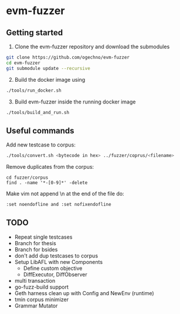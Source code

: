 # evm-fuzzer
## Getting started
1. Clone the evm-fuzzer repository and download the submodules
```bash
git clone https://github.com/ogechno/evm-fuzzer
cd evm-fuzzer
git submodule update --recursive
```
2. Build the docker image using
```bash
./tools/run_docker.sh
```
3. Build evm-fuzzer inside the running docker image
```bash
./tools/build_and_run.sh
```

## Useful commands
Add new testcase to corpus:
```bash
./tools/convert.sh <bytecode in hex> ../fuzzer/coprus/<filename> 
```
Remove duplicates from the corpus:
```
cd fuzzer/corpus
find . -name '*-[0-9]*' -delete
```
Make vim not append \n at the end of the file do:
```bash
:set noendofline and :set nofixendofline 
```

## TODO
- Repeat single testcases 
- Branch for thesis
- Branch for bsides
- don't add dup testcases to corpus
- Setup LibAFL with new Components
    - Define custom objective
    - DiffExecutor, DiffObserver
- multi transaction
- go-fuzz-build support
- Geth harness clean up with Config and NewEnv (runtime)
- tmin corpus minimizer
- Grammar Mutator
